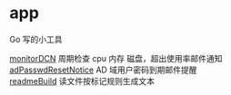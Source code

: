 # app
Go 写的小工具

[monitorDCN](https://github.com/fxtaoo/app/tree/master/monitorDCN) 周期检查 cpu 内存 磁盘，超出使用率邮件通知  
[adPasswdResetNotice](https://github.com/fxtaoo/app/tree/master/adPasswdResetNotice) AD 域用户密码到期邮件提醒  
[readmeBuild](https://github.com/fxtaoo/app/tree/master/readmeBuild) 读文件按标记规则生成文本  
